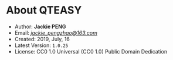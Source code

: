 
# About QTEASY

- Author: **Jackie PENG**
- Email: *jackie_pengzhao@163.com*
- Created: 2019, July, 16
- Latest Version: `1.0.25`
- License: CC0 1.0 Universal (CC0 1.0) Public Domain Dedication